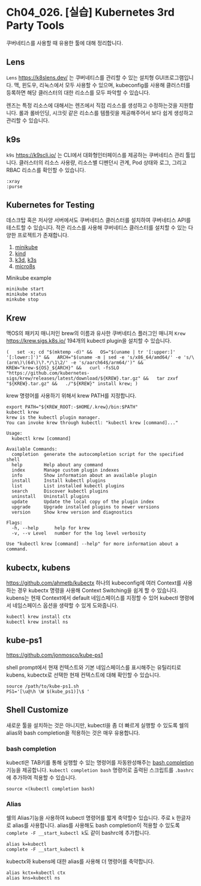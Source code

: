 # Ch04_026. [실습] Kubernetes 3rd Party Tools
쿠버네티스를 사용할 때 유용한 툴에 대해 정리합니다.

## Lens
`Lens` https://k8slens.dev/ 는 쿠버네티스를 관리할 수 있는 설치형 GUI프로그램입니다. 맥, 윈도우, 리눅스에서 모두 사용할 수 있으며, kubeconfig를 사용해 클러스터를 등록하면 해당 클러스터의 대한 리소스를 모두 파악할 수 있습니다.

렌즈는 특정 리소스에 대해서는 렌즈에서 직접 리소스를 생성하고 수정하는것을 지원합니다. 롤과 롤바인딩, 시크릿 같은 리소스를 템플릿을 제공해주어서 보다 쉽게 생성하고 관리할 수 있습니다.


## k9s
`k9s` https://k9scli.io/ 는 CLI에서 대화형인터페이스를 제공하는 쿠버네티스 관리 툴입니다. 클러스터의 리소스 사용량, 리소스별 디펜던시 관계, Pod 상태와 로그, 그리고 RBAC 리소스를 확인할 수 있습니다.
```
:xray
:purse
```

## Kubernetes for Testing
데스크탑 혹은 저사양 서버에서도 쿠버네티스 클러스터를 설치하여 쿠버네티스 API를 테스트할 수 있습니다. 적은 리소스를 사용해 쿠버네티스 클러스터를 설치할 수 있는 다양한 프로젝트가 존재합니다.

1. [minikube](https://minikube.sigs.k8s.io/docs/start/)
2. [kind](https://kind.sigs.k8s.io/)
3. [k3d](https://k3d.io/), [k3s](https://github.com/k3s-io/k3s)
4. [micro8s](https://microk8s.io/)

Minikube example
```
minikube start
minikube status
minkube stop
```
## Krew
맥OS의 패키지 매니저인 brew의 이름과 유사한 쿠버네티스 플러그인 매니저 `Krew` https://krew.sigs.k8s.io/
194개의 kubectl plugin을 설치할 수 있습니다.
```
(   set -x; cd "$(mktemp -d)" &&   OS="$(uname | tr '[:upper:]' '[:lower:]')" &&   ARCH="$(uname -m | sed -e 's/x86_64/amd64/' -e 's/\(arm\)\(64\)\?.*/\1\2/' -e 's/aarch64$/arm64/')" &&   KREW="krew-${OS}_${ARCH}" &&   curl -fsSLO "https://github.com/kubernetes-sigs/krew/releases/latest/download/${KREW}.tar.gz" &&   tar zxvf "${KREW}.tar.gz" &&   ./"${KREW}" install krew; )
```

krew 명령어를 사용하기 위해서 krew PATH를 지정합니다. 
```
export PATH="${KREW_ROOT:-$HOME/.krew}/bin:$PATH"
kubectl krew
krew is the kubectl plugin manager.
You can invoke krew through kubectl: "kubectl krew [command]..."

Usage:
  kubectl krew [command]

Available Commands:
  completion  generate the autocompletion script for the specified shell
  help        Help about any command
  index       Manage custom plugin indexes
  info        Show information about an available plugin
  install     Install kubectl plugins
  list        List installed kubectl plugins
  search      Discover kubectl plugins
  uninstall   Uninstall plugins
  update      Update the local copy of the plugin index
  upgrade     Upgrade installed plugins to newer versions
  version     Show krew version and diagnostics

Flags:
  -h, --help      help for krew
  -v, --v Level   number for the log level verbosity

Use "kubectl krew [command] --help" for more information about a command.
```
## kubectx, kubens
https://github.com/ahmetb/kubectx
하나의 kubeconfig에 여러 Context를 사용하는 경우 kubectx 명령을 사용해 Context Switching을 쉽게 할 수 있습니다. kubens는 현재 Context에서 default 네임스페이스를 지정할 수 있어 kubectl 명령에서 네임스페이스 옵션을 생략할 수 있게 도와줍니다.
```
kubectl krew install ctx
kubectl krew install ns
```
## kube-ps1
https://github.com/jonmosco/kube-ps1

shell prompt에서 현재 컨텍스트와 기본 네임스페이스를 표시해주는 유틸리티로 kubens, kubectx로 선택한 현재 컨텍스트에 대해 확인할 수 있습니다.
```
source /path/to/kube-ps1.sh
PS1='[\u@\h \W $(kube_ps1)]\$ '

```

## Shell Customize
새로운 툴을 설치하는 것은 아니지만, kubectl을 좀 더 빠르게 실행할 수 있도록 쉘의 alias와 bash completion을 적용하는 것은 매우 유용합니다.

### bash completion
kubectl은 TAB키를 통해 실행할 수 있는 명령어를 자동완성해주는 [bash completion](https://kubernetes.io/ko/docs/tasks/tools/included/_print/#kubectl-%EC%9E%90%EB%8F%99-%EC%99%84%EC%84%B1-%ED%99%9C%EC%84%B1%ED%99%94)기능을 제공합니다.
`kubectl completion bash` 명령어로 출력된 스크립트를 `.bashrc`에 추가하여 적용할 수 있습니다.
```
source <(kubectl completion bash)
```

### Alias
쉘의 Alias기능을 사용하여 kubectl 명령어를 짧게 축약할수 있습니다. 주로 `k` 한글자로 alias를 사용합니다.
alias를 사용해도 bash completion이 적용할 수 있도록 `complete -F __start_kubectl k`도 같이 bashrc에 추가합니다.
```
alias k=kubectl
complete -F __start_kubectl k
```
kubectx와 kubens에 대한 alias를 사용해 더 명령어를 축약합니다.
```
alias kctx=kubectl ctx
alias kns=kubectl ns
```
